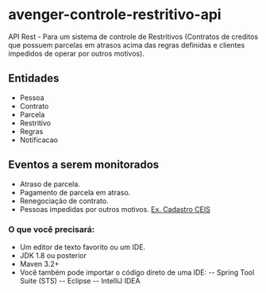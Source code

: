# avenger-controle-restritivo-api
API Rest - Para um sistema de controle de Restritivos (Contratos de creditos que possuem parcelas em atrasos acima das regras definidas 
e clientes impedidos de operar por outros motivos).

## Entidades
- Pessoa
- Contrato
- Parcela
- Restritivo
- Regras
- Notificacao

## Eventos a serem monitorados
- Atraso de parcela.
- Pagamento de parcela em atraso.
- Renegociação de contrato.
- Pessoas impedidas por outros motivos. [Ex. Cadastro CEIS](http://www.transparencia.gov.br/swagger-ui.html#!/Cadastro32Nacional32de32Empresas32Inid244neas32e32Suspensas3240CEIS41/ceisUsingGET_1)

### O que você precisará:
- Um editor de texto favorito ou um IDE.
- JDK 1.8 ou posterior
- Maven 3.2+
- Você também pode importar o código direto de uma IDE:
  -- Spring Tool Suite (STS)
  -- Eclipse
  -- IntelliJ IDEA